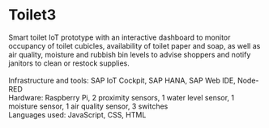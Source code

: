 # Toilet3
Smart toilet IoT prototype with an interactive dashboard to monitor occupancy of toilet cubicles, availability of toilet paper and soap, as well as air quality, moisture and rubbish bin levels to advise shoppers and notify janitors to clean or restock supplies.
<br><br>
Infrastructure and tools: SAP IoT Cockpit, SAP HANA, SAP Web IDE, Node-RED
<br>
Hardware: Raspberry Pi, 2 proximity sensors, 1 water level sensor, 1 moisture sensor, 1 air quality sensor, 3 switches
<br>
Languages used: JavaScript, CSS, HTML
